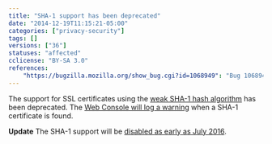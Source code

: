 ```yaml
---
title: "SHA-1 support has been deprecated"
date: "2014-12-19T11:15:21-05:00"
categories: ["privacy-security"]
tags: []
versions: ["36"]
statuses: "affected"
cclicense: "BY-SA 3.0"
references:
    "https://bugzilla.mozilla.org/show_bug.cgi?id=1068949": "Bug 1068949 – Add SHA-1 warnings to web console for end entities"
---
```

The support for SSL certificates using the [weak SHA-1 hash algorithm](https://developer.mozilla.org/en-US/docs/Security/Weak_Signature_Algorithm) has been deprecated. The [Web Console will log a warning](https://developer.mozilla.org/en-US/docs/Tools/Web_Console#Security_warnings_and_errors) when a SHA-1 certificate is found.

**Update** The SHA-1 support will be [disabled as early as July 2016](https://www.fxsitecompat.com/en-CA/docs/2015/sha-1-certificate-support-will-be-disabled-as-early-as-july-2016/).
